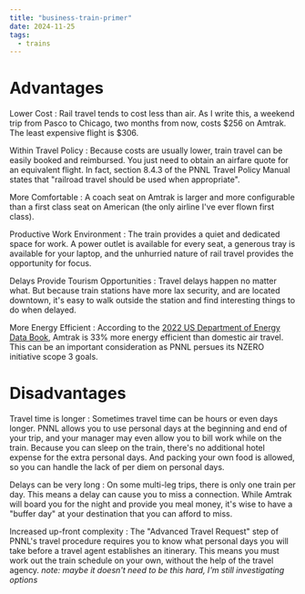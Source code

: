 ```yaml
---
title: "business-train-primer"
date: 2024-11-25
tags:
  - trains
---
```


# Advantages

Lower Cost
: Rail travel tends to cost less than air.
  As I write this, a weekend trip from Pasco to Chicago,
  two months from now,
  costs $256 on Amtrak.
  The least expensive flight is $306.

Within Travel Policy
: Because costs are usually lower,
  train travel can be easily booked and reimbursed.
  You just need to obtain an airfare quote for an equivalent flight.
  In fact, section 8.4.3 of the PNNL Travel Policy Manual states that
  "railroad travel should be used when appropriate".

More Comfortable
: A coach seat on Amtrak is larger and more configurable
  than a first class seat on American
  (the only airline I've ever flown first class).

Productive Work Environment
: The train provides a quiet and dedicated space for work.
  A power outlet is available for every seat,
  a generous tray is available for your laptop,
  and the unhurried nature of rail travel
  provides the opportunity for focus.
  
Delays Provide Tourism Opportunities
: Travel delays happen no matter what.
  But because train stations have more lax security,
  and are located downtown,
  it's easy to walk outside the station and find interesting things to do when delayed.

More Energy Efficient
: According to the
  [2022 US Department of Energy Data Book](https://tedb.ornl.gov/wp-content/uploads/2022/03/TEDB_Ed_40.pdf#page=50), 
  Amtrak is 33% more energy efficient than domestic air travel.
  This can be an important consideration as PNNL persues its
  NZERO initiative scope 3 goals.


# Disadvantages

Travel time is longer
: Sometimes travel time can be hours or even days longer.
  PNNL allows you to use personal days at the beginning and end of your trip,
  and your manager may even allow you to bill work while on the train.
  Because you can sleep on the train,
  there's no additional hotel expense for the extra personal days.
  And packing your own food is allowed,
  so you can handle the lack of per diem on personal days.

Delays can be very long
: On some multi-leg trips,
  there is only one train per day.
  This means a delay can cause you to miss a connection.
  While Amtrak will board you for the night and provide you meal money,
  it's wise to have a "buffer day" at your destination that you can afford to miss.

Increased up-front complexity
: The "Advanced Travel Request" step of PNNL's travel procedure
  requires you to know what personal days you will take
  before a travel agent establishes an itinerary.
  This means you must work out the train schedule on your own,
  without the help of the travel agency.
  *note: maybe it doesn't need to be this hard, I'm still investigating options*
